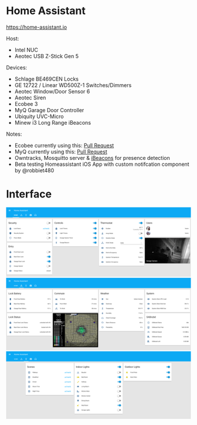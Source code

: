 # Home Assistant

https://home-assistant.io

Host:<ul>
<li>Intel NUC</li>
<li>Aeotec USB Z-Stick Gen 5</li>
</ul>

Devices:
<ul>
<li>Schlage BE469CEN Locks</li>
<li>GE 12722 / Linear WD500Z-1 Switches/Dimmers</li>
<li>Aeotec Window/Door Sensor 6</li>
<li>Aeotec Siren</li>
<li>Ecobee 3</li>
<li>MyQ Garage Door Controller</li>
<li>Ubiquity UVC-Micro</li>
<li>Minew i3 Long Range iBeacons</li>
</ul>

Notes:<ul>
<li>Ecobee currently using this: <a href=https://github.com/home-assistant/home-assistant/pull/2092>Pull Request</a></li>
<li>MyQ currently using this: <a href=https://github.com/home-assistant/home-assistant/pull/1961>Pull Request</a></li>
<li>Owntracks, Mosquitto server & <a href=http://www.amazon.com/Long-Range-Bluetooth-Programmable-Management-Platform/dp/B01CERV4KG>iBeacons</a> for presence detection</li>
<li>Beta testing Homeassistant iOS App with custom notifcation component by @robbiet480</li>
</ul>

# Interface
![UI](images/home.png)
![UI](images/sensors.png)
![UI](images/lights.png)
